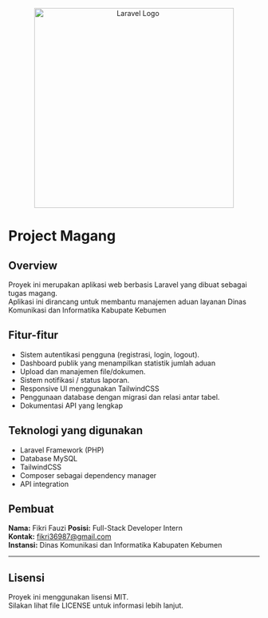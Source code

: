 <p align="center"><a href="https://laravel.com" target="_blank"><img src="https://raw.githubusercontent.com/laravel/art/master/logo-lockup/5%20SVG/2%20CMYK/1%20Full%20Color/laravel-logolockup-cmyk-red.svg" width="400" alt="Laravel Logo"></a></p>

# Project Magang

## Overview

Proyek ini merupakan aplikasi web berbasis Laravel yang dibuat sebagai tugas magang.  
Aplikasi ini dirancang untuk membantu manajemen aduan layanan Dinas Komunikasi dan Informatika Kabupate Kebumen

## Fitur-fitur

- Sistem autentikasi pengguna (registrasi, login, logout).  
- Dashboard publik yang menampilkan statistik jumlah aduan  
- Upload dan manajemen file/dokumen.  
- Sistem notifikasi / status laporan.  
- Responsive UI menggunakan TailwindCSS
- Penggunaan database dengan migrasi dan relasi antar tabel.  
- Dokumentasi API yang lengkap

## Teknologi yang digunakan

- Laravel Framework (PHP)  
- Database MySQL
- TailwindCSS
- Composer sebagai dependency manager  
- API integration 

## Pembuat

**Nama:** Fikri Fauzi 
**Posisi:** Full-Stack Developer Intern  
**Kontak:** fikri36987@gmail.com  
**Instansi:** Dinas Komunikasi dan Informatika Kabupaten Kebumen

---

## Lisensi

Proyek ini menggunakan lisensi MIT.  
Silakan lihat file LICENSE untuk informasi lebih lanjut.
